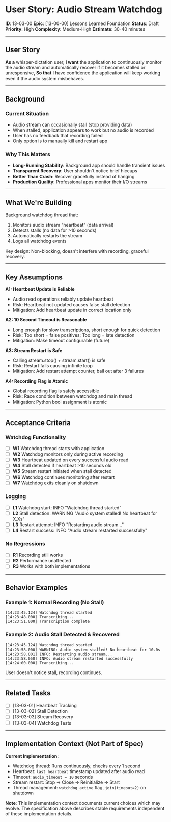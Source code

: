 # User Story: Audio Stream Watchdog

**ID**: 13-03-00
**Epic**: [13-00-00] Lessons Learned Foundation
**Status**: Draft
**Priority**: High
**Complexity**: Medium-High
**Estimate**: 30-40 minutes

---

## User Story

**As a** whisper-dictation user,
**I want** the application to continuously monitor the audio stream and automatically recover if it becomes stalled or unresponsive,
**So that** I have confidence the application will keep working even if the audio system misbehaves.

---

## Background

### Current Situation
- Audio stream can occasionally stall (stop providing data)
- When stalled, application appears to work but no audio is recorded
- User has no feedback that recording failed
- Only option is to manually kill and restart app

### Why This Matters
- **Long-Running Stability**: Background app should handle transient issues
- **Transparent Recovery**: User shouldn't notice brief hiccups
- **Better Than Crash**: Recover gracefully instead of hanging
- **Production Quality**: Professional apps monitor their I/O streams

---

## What We're Building

Background watchdog thread that:
1. Monitors audio stream "heartbeat" (data arrival)
2. Detects stalls (no data for >10 seconds)
3. Automatically restarts the stream
4. Logs all watchdog events

Key design: Non-blocking, doesn't interfere with recording, graceful recovery.

---

## Key Assumptions

**A1: Heartbeat Update is Reliable**
- Audio read operations reliably update heartbeat
- Risk: Heartbeat not updated causes false stall detection
- Mitigation: Add heartbeat update in correct location only

**A2: 10 Second Timeout is Reasonable**
- Long enough for slow transcriptions, short enough for quick detection
- Risk: Too short = false positives; Too long = late detection
- Mitigation: Make timeout configurable (future)

**A3: Stream Restart is Safe**
- Calling stream.stop() + stream.start() is safe
- Risk: Restart fails causing infinite loop
- Mitigation: Add restart attempt counter, bail out after 3 failures

**A4: Recording Flag is Atomic**
- Global recording flag is safely accessible
- Risk: Race condition between watchdog and main thread
- Mitigation: Python bool assignment is atomic

---

## Acceptance Criteria

### Watchdog Functionality
- [ ] **W1** Watchdog thread starts with application
- [ ] **W2** Watchdog monitors only during active recording
- [ ] **W3** Heartbeat updated on every successful audio read
- [ ] **W4** Stall detected if heartbeat >10 seconds old
- [ ] **W5** Stream restart initiated when stall detected
- [ ] **W6** Watchdog continues monitoring after restart
- [ ] **W7** Watchdog exits cleanly on shutdown

### Logging
- [ ] **L1** Watchdog start: INFO "Watchdog thread started"
- [ ] **L2** Stall detection: WARNING "Audio system stalled! No heartbeat for X.Xs"
- [ ] **L3** Restart attempt: INFO "Restarting audio stream..."
- [ ] **L4** Restart success: INFO "Audio stream restarted successfully"

### No Regressions
- [ ] **R1** Recording still works
- [ ] **R2** Performance unaffected
- [ ] **R3** Works with both implementations

---

## Behavior Examples

### Example 1: Normal Recording (No Stall)
```
[14:23:45.124] Watchdog thread started
[14:23:48.000] Transcribing...
[14:23:51.000] Transcription complete
```

### Example 2: Audio Stall Detected & Recovered
```
[14:23:45.124] Watchdog thread started
[14:23:58.000] WARNING: Audio system stalled! No heartbeat for 10.0s
[14:23:58.001] INFO: Restarting audio stream...
[14:23:58.050] INFO: Audio stream restarted successfully
[14:24:00.000] Transcribing...
```

User doesn't notice stall, recording continues.

---

## Related Tasks

- [ ] [13-03-01] Heartbeat Tracking
- [ ] [13-03-02] Stall Detection
- [ ] [13-03-03] Stream Recovery
- [ ] [13-03-04] Watchdog Tests

---

## Implementation Context (Not Part of Spec)

**Current Implementation:**
- Watchdog thread: Runs continuously, checks every 1 second
- Heartbeat: `last_heartbeat` timestamp updated after audio read
- Timeout: `audio_timeout = 10` seconds
- Stream restart: Stop → Close → Reinitialize → Start
- Thread management: `watchdog_active` flag, `join(timeout=2)` on shutdown

**Note**: This implementation context documents current choices which may evolve. The specification above describes stable requirements independent of these implementation details.
